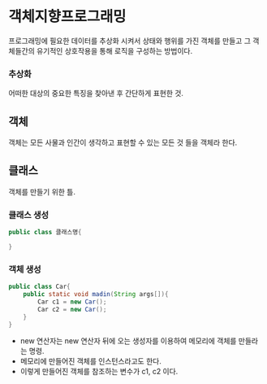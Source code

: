 # 객체지향프로그래밍
프로그래밍에 필요한 데이터를 추상화 시켜서 상태와 행위를 가진 객체를 만들고 그 객체들간의 유기적인 상호작용을 통해
로직을 구성하는 방법이다.

### 추상화
어떠한 대상의 중요한 특징을 찾아낸 후 간단하게 표현한 것.

## 객체
객체는 모든 사물과 인간이 생각하고 표현할 수 있는 모든 것 들을 객체라 한다.

## 클래스
객체를 만들기 위한 틀.

### 클래스 생성
~~~java
public class 클래스명{

}
~~~

### 객체 생성
~~~java
public class Car{
    public static void madin(String args[]){
        Car c1 = new Car();
        Car c2 = new Car();
    }
}
~~~
- new 연산자는 new 연산자 뒤에 오는 생성자를 이용하여 메모리에 객체를 만들라는 명령.
- 메모리에 만들어진 객체를 인스턴스라고도 한다.
- 이렇게 만들어진 객체를 참조하는 변수가 c1, c2 이다.
